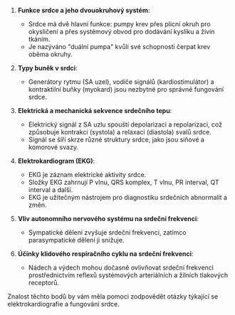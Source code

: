 1. **Funkce srdce a jeho dvouokruhový systém**:
   - Srdce má dvě hlavní funkce: pumpy krev přes plicní okruh pro okysličení a přes systémový obvod pro dodávání kyslíku a živin tkáním.
   - Je nazýváno "duální pumpa" kvůli své schopnosti čerpat krev oběma okruhy.

2. **Typy buněk v srdci**:
   - Generátory rytmu (SA uzel), vodiče signálů (kardiostimulátor) a kontraktilní buňky (myokard) jsou nezbytné pro správné fungování srdce.

3. **Elektrická a mechanická sekvence srdečního tepu**:
   - Elektrický signál z SA uzlu spouští depolarizaci a repolarizaci, což způsobuje kontrakci (systola) a relaxaci (diastola) svalů srdce.
   - Signál se šíří skrze různé struktury srdce, jako jsou síňové a komorové svazy.

4. **Elektrokardiogram (EKG)**:
   - EKG je záznam elektrické aktivity srdce.
   - Složky EKG zahrnují P vlnu, QRS komplex, T vlnu, PR interval, QT interval a další.
   - EKG je užitečným nástrojem pro diagnostiku srdečních abnormalit a změn.

5. **Vliv autonomního nervového systému na srdeční frekvenci**:
   - Sympatické dělení zvyšuje srdeční frekvenci, zatímco parasympatické dělení ji snižuje.

6. **Účinky klidového respiračního cyklu na srdeční frekvenci**:
   - Nádech a výdech mohou dočasně ovlivňovat srdeční frekvenci prostřednictvím reflexů systémových arteriálních a žilních tlakových receptorů.

Znalost těchto bodů by vám měla pomoci zodpovědět otázky týkající se elektrokardiografie a fungování srdce.